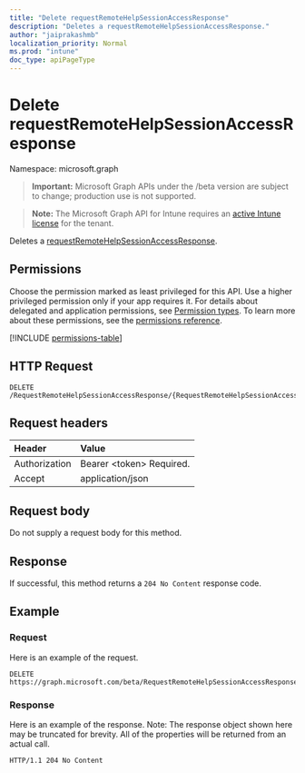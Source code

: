 ```yaml
---
title: "Delete requestRemoteHelpSessionAccessResponse"
description: "Deletes a requestRemoteHelpSessionAccessResponse."
author: "jaiprakashmb"
localization_priority: Normal
ms.prod: "intune"
doc_type: apiPageType
---
```


# Delete requestRemoteHelpSessionAccessResponse

Namespace: microsoft.graph

> **Important:** Microsoft Graph APIs under the /beta version are subject to change; production use is not supported.

> **Note:** The Microsoft Graph API for Intune requires an [active Intune license](https://go.microsoft.com/fwlink/?linkid=839381) for the tenant.

Deletes a [requestRemoteHelpSessionAccessResponse](../resources/intune-remoteassistance-requestremotehelpsessionaccessresponse.md).

## Permissions
Choose the permission marked as least privileged for this API. Use a higher privileged permission only if your app requires it. For details about delegated and application permissions, see [Permission types](/graph/permissions-overview#permission-types). To learn more about these permissions, see the [permissions reference](/graph/permissions-reference).

<!-- { "blockType": "permissions", "name": "intune_remoteassistance_requestremotehelpsessionaccessresponse_delete" } -->
[!INCLUDE [permissions-table](../includes/permissions/intune-remoteassistance-requestremotehelpsessionaccessresponse-delete-permissions.md)]

## HTTP Request
<!-- {
  "blockType": "ignored"
}
-->
``` http
DELETE /RequestRemoteHelpSessionAccessResponse/{RequestRemoteHelpSessionAccessResponseId}
```

## Request headers
|Header|Value|
|:---|:---|
|Authorization|Bearer &lt;token&gt; Required.|
|Accept|application/json|

## Request body
Do not supply a request body for this method.

## Response
If successful, this method returns a `204 No Content` response code.

## Example

### Request
Here is an example of the request.
``` http
DELETE https://graph.microsoft.com/beta/RequestRemoteHelpSessionAccessResponse/{RequestRemoteHelpSessionAccessResponseId}
```

### Response
Here is an example of the response. Note: The response object shown here may be truncated for brevity. All of the properties will be returned from an actual call.
``` http
HTTP/1.1 204 No Content
```
